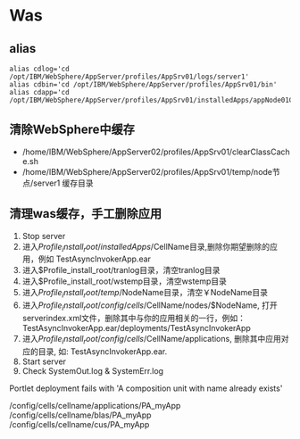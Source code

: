 # Was

## alias
```
alias cdlog='cd /opt/IBM/WebSphere/AppServer/profiles/AppSrv01/logs/server1'
alias cdbin='cd /opt/IBM/WebSphere/AppServer/profiles/AppSrv01/bin'
alias cdapp='cd /opt/IBM/WebSphere/AppServer/profiles/AppSrv01/installedApps/appNode01Cell/seeyon_war.ear'
```

## 清除WebSphere中缓存

* /home/IBM/WebSphere/AppServer02/profiles/AppSrv01/clearClassCache.sh 
* /home/IBM/WebSphere/AppServer02/profiles/AppSrv01/temp/node节点/server1 缓存目录

## 清理was缓存，手工删除应用
  
1. Stop server
2. 进入$Profile_install_root/installedApps/$CellName目录,删除你期望删除的应用，例如 TestAsyncInvokerApp.ear
3. 进入$Profile_install_root/tranlog目录，清空tranlog目录
4. 进入$Profile_install_root/wstemp目录，清空wstemp目录
5. 进入$Profile_install_root/temp/$NodeName目录，清空￥NodeName目录
6. 进入$Profile_install_root/config/cells/$CellName/nodes/$NodeName, 打开serverindex.xml文件，删除其中与你的应用相关的一行，例如：<deployedApplications>TestAsyncInvokerApp.ear/deployments/TestAsyncInvokerApp</deployedApplications>
7. 进入$Profile_install_root/config/cells/$CellName/applications, 删除其中应用对应的目录, 如: TestAsyncInvokerApp.ear.
8. Start server
9. Check SystemOut.log & SystemErr.log


Portlet deployment fails with 'A composition unit with name already exists'

<profile root>/config/cells/cellname/applications/PA_myApp
<profile root>/config/cells/cellname/blas/PA_myApp
<profile root>/config/cells/cellname/cus/PA_myApp
    
